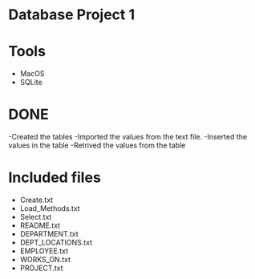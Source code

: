 # Database Project 1

# Tools
 - MacOS
 - SQLite

# DONE
-Created the tables
-Imported the values from the text file.
-Inserted the values in the table
-Retrived the values from the table

# Included files
 - Create.txt
 - Load_Methods.txt
 - Select.txt
 - README.txt
 - DEPARTMENT.txt
 - DEPT_LOCATIONS.txt
 - EMPLOYEE.txt
 - WORKS_ON.txt
 - PROJECT.txt

